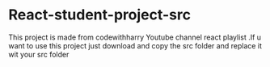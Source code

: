 # React-student-project-src
This project is made from codewithharry Youtube channel react playlist
.If u want to use this project just download and copy the src folder and replace it wit your src folder


